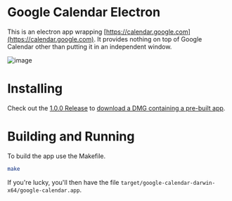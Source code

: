 # Google Calendar Electron

This is an electron app wrapping
[https://calendar.google.com](https://calendar.google.com). It provides
nothing on top of Google Calendar other than putting it in an independent
window.

![image](https://user-images.githubusercontent.com/387209/31697543-407a95dc-b386-11e7-8506-c9da3988b173.png)

# Installing

Check out the [1.0.0 Release](https://github.com/morria/google-calendar-electron/releases/tag/1.0.1)
to [download a DMG containing a pre-built app](https://github.com/morria/google-calendar-electron/releases/download/1.0.1/Google.Calendar.dmg).

# Building and Running

To build the app use the Makefile.

```sh
make
```

If you're lucky, you'll then have the file `target/google-calendar-darwin-x64/google-calendar.app`.
